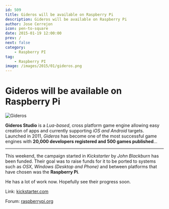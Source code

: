 ```yaml
---
id: 509
title: Gideros will be available on Raspberry Pi
description: Gideros will be available on Raspberry Pi
author: Jose Cerrejon
icon: pen-to-square
date: 2015-01-19 12:00:00
prev: /
next: false
category:
    - Raspberry PI
tag:
    - Raspberry PI
image: /images/2015/01/gideros.png
---
```


# Gideros will be available on Raspberry Pi

![Gideros](/images/2015/01/gideros.png)

**Gideros Studio** is a _Lua-based_, cross platform game engine allowing easy creation of apps and currently supporting _iOS and Android_ targets. Launched in 2011, _Gideros_ has become one of the most successful game engines with **20,000 developers registered and 500 games published**...

---

This weekend, the campaign started in _Kickstarter_ by _John Blackburn_ has been funded. Their goal was to raise funds for it to be ported to systems such as _OSX, Windows (Desktop and Phone)_ and between platforms that have chosen was the **Raspberry Pi**.

He has a lot of work now. Hopefully see their progress soon.

Link: [kickstarter.com](https://www.kickstarter.com/projects/207069325/port-gideros-studio-to-windows-phone-8-and-desktop)

Forum: [raspberrypi.org](https://www.raspberrypi.org/forums/viewtopic.php?f=78&t=94842)

